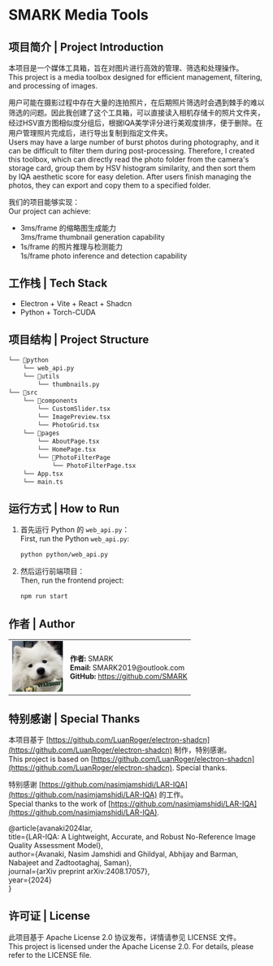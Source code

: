 # SMARK Media Tools

## 项目简介 | Project Introduction
本项目是一个媒体工具箱，旨在对图片进行高效的管理、筛选和处理操作。  
This project is a media toolbox designed for efficient management, filtering, and processing of images.

用户可能在摄影过程中存在大量的连拍照片，在后期照片筛选时会遇到棘手的难以筛选的问题。因此我创建了这个工具箱，可以直接读入相机存储卡的照片文件夹，经过HSV直方图相似度分组后，根据IQA美学评分进行美观度排序，便于删除。在用户管理照片完成后，进行导出复制到指定文件夹。  
Users may have a large number of burst photos during photography, and it can be difficult to filter them during post-processing. Therefore, I created this toolbox, which can directly read the photo folder from the camera's storage card, group them by HSV histogram similarity, and then sort them by IQA aesthetic score for easy deletion. After users finish managing the photos, they can export and copy them to a specified folder.

我们的项目能够实现：  
Our project can achieve:
- 3ms/frame 的缩略图生成能力  
  3ms/frame thumbnail generation capability
- 1s/frame 的照片推理与检测能力  
  1s/frame photo inference and detection capability

## 工作栈 | Tech Stack
- Electron + Vite + React + Shadcn
- Python + Torch-CUDA

## 项目结构 | Project Structure
```
└── 📁python
    └── web_api.py
    └── 📁utils
        └── thumbnails.py
└── 📁src
    └── 📁components
        └── CustomSlider.tsx
        └── ImagePreview.tsx
        └── PhotoGrid.tsx
    └── 📁pages
        └── AboutPage.tsx
        └── HomePage.tsx
        └── 📁PhotoFilterPage
            └── PhotoFilterPage.tsx
    └── App.tsx
    └── main.ts
```

## 运行方式 | How to Run
1. 首先运行 Python 的 `web_api.py`：  
   First, run the Python `web_api.py`:
    ```bash
    python python/web_api.py
    ```

2. 然后运行前端项目：  
   Then, run the frontend project:
    ```bash
    npm run start
    ```

## 作者 | Author
<table>
  <tr>
    <td><img src="src/assets/images/avatar.jpg" alt="SMARK's Avatar" width="100" height="100"></td>
    <td>
      <strong>作者:</strong> SMARK<br>
      <strong>Email:</strong> SMARK2019@outlook.com<br>
      <strong>GitHub:</strong> <a href="https://github.com/SMARK">https://github.com/SMARK</a>
    </td>
  </tr>
</table>

## 特别感谢 | Special Thanks
本项目基于 [https://github.com/LuanRoger/electron-shadcn](https://github.com/LuanRoger/electron-shadcn) 制作，特别感谢。  
This project is based on [https://github.com/LuanRoger/electron-shadcn](https://github.com/LuanRoger/electron-shadcn). Special thanks.

特别感谢 [https://github.com/nasimjamshidi/LAR-IQA](https://github.com/nasimjamshidi/LAR-IQA) 的工作。  
Special thanks to the work of [https://github.com/nasimjamshidi/LAR-IQA](https://github.com/nasimjamshidi/LAR-IQA).

@article{avanaki2024lar,  
  title={LAR-IQA: A Lightweight, Accurate, and Robust No-Reference Image Quality Assessment Model},  
  author={Avanaki, Nasim Jamshidi and Ghildyal, Abhijay and Barman, Nabajeet and Zadtootaghaj, Saman},  
  journal={arXiv preprint arXiv:2408.17057},  
  year={2024}  
}

## 许可证 | License
此项目基于 Apache License 2.0 协议发布，详情请参见 LICENSE 文件。  
This project is licensed under the Apache License 2.0. For details, please refer to the LICENSE file.
